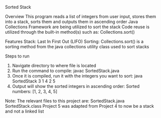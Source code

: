 Sorted Stack

Overview
This program reads a list of integers from user input, stores them into a stack, sorts them and outputs them in ascending order
Java Collections Framework are being utilized to sort the stack
Code reuse is utilized through the built-in method(s) such as: Collections.sort()

Features
Stack: Last In First Out (LIFO)
Sorting: Collections.sort() is a sorting method from the java collections utility class used to sort stacks

Steps to run
1. Navigate directory to where file is located
2. Run the command to compile:
   javac SortedStack.java
3. Once it is compiled, run it with the integers you want to sort:
   java SortedStack 3 1 4 2 5
4. Output will show the sorted integers in ascending order:
   Sorted numbers: [1, 2, 3, 4, 5]

Note:
The relevant files to this project are:
   SortedStack.java
   SortedStack.class
Project 5 was adapted from Project 4 to now be a stack and not a linked list

